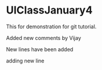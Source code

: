 # UIClassJanuary4
This for demonstration for git tutorial.


Added new comments by Vijay 




New lines have been added


<p>adding new line</p>

